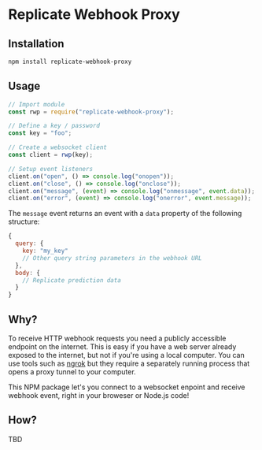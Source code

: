 # Replicate Webhook Proxy

## Installation

```sh
npm install replicate-webhook-proxy
```

## Usage

```js
// Import module
const rwp = require("replicate-webhook-proxy");

// Define a key / password
const key = "foo";

// Create a websocket client
const client = rwp(key);

// Setup event listeners
client.on("open", () => console.log("onopen"));
client.on("close", () => console.log("onclose"));
client.on("message", (event) => console.log("onmessage", event.data));
client.on("error", (event) => console.log("onerror", event.message));
```

The `message` event returns an event with a `data` property of the following structure:

```js
{
  query: {
    key: "my_key"
    // Other query string parameters in the webhook URL
  },
  body: {
    // Replicate prediction data
  }
}
```

## Why?

To receive HTTP webhook requests you need a publicly accessible endpoint on the internet. This is easy if you have a web server already exposed to the internet, but not if you're using a local computer. You can use tools such as [ngrok](https://ngrok.com/) but they require a separately running process that opens a proxy tunnel to your computer.

This NPM package let's you connect to a websocket enpoint and receive webhook event, right in your broweser or Node.js code!

## How?

TBD
